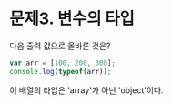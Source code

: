 # 문제3. 변수의 타입

다음 출력 값으로 올바른 것은?

```jsx
var arr = [100, 200, 300];
console.log(typeof(arr));
```

이 배열의 타입은
'array'가 아닌 'object'이다.
